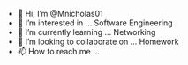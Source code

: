 - 👋 Hi, I’m @Mnicholas01
- 👀 I’m interested in ... Software Engineering 
- 🌱 I’m currently learning ... Networking
- 💞️ I’m looking to collaborate on ... Homework
- 📫 How to reach me ...

<!---
Mnicholas01/Mnicholas01 is a ✨ special ✨ repository because its `README.md` (this file) appears on your GitHub profile.
You can click the Preview link to take a look at your changes.
--->
